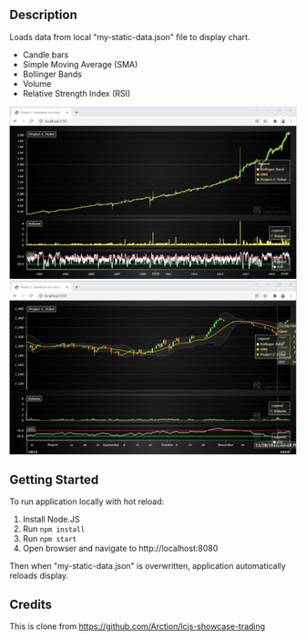 

## Description

Loads data from local "my-static-data.json" file to display chart.

- Candle bars
- Simple Moving Average (SMA)
- Bollinger Bands
- Volume
- Relative Strength Index (RSI)

![full](img/chart-screenshot-1.png)
![zoom](img/chart-screenshot-2.png)


## Getting Started

To run application locally with hot reload:

1. Install Node.JS
2. Run `npm install`
3. Run `npm start`
4. Open browser and navigate to http://localhost:8080

Then when "my-static-data.json" is overwritten, application automatically reloads display.


## Credits

This is clone from https://github.com/Arction/lcjs-showcase-trading

